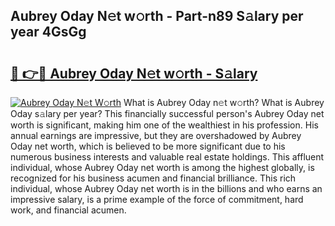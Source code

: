 ## Aubrey Oday N𝚎t w𝚘rth - Part-n89 S𝚊lary per year 4GsGg

# <h2><a href="http://gc05279.nevu.top/?p=Aubrey+Oday">🔗 👉🔴 Aubrey Oday N𝚎t w𝚘rth - S𝚊lary</a></h2>

[![Aubrey Oday N𝚎t W𝚘rth](https://i.imgur.com/Oavwk0R.jpeg)](http://gc05279.nevu.top/?p=Aubrey+Oday)
What is Aubrey Oday n𝚎t w𝚘rth? What is Aubrey Oday s𝚊lary per year?
This financially successful person's Aubrey Oday net worth is significant, making him one of the wealthiest in his profession. His annual earnings are impressive, but they are overshadowed by Aubrey Oday net worth, which is believed to be more significant due to his numerous business interests and valuable real estate holdings. This affluent individual, whose Aubrey Oday net worth is among the highest globally, is recognized for his business acumen and financial brilliance. This rich individual, whose Aubrey Oday net worth is in the billions and who earns an impressive salary, is a prime example of the force of commitment, hard work, and financial acumen.
